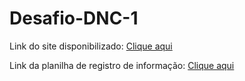# Desafio-DNC-1

Link do site disponibilizado: [Clique aqui](https://desafio-dnc-1.netlify.app)

Link da planilha de registro de informação: [Clique aqui](https://shorturl.at/jzQR5)
